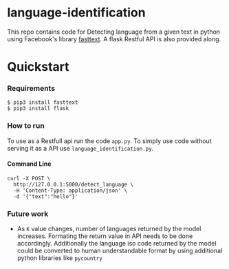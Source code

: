 # language-identification
This repo contains code for Detecting language from a given text in python using Facebook's library [fasttext](https://fasttext.cc/docs/en/language-identification.html). A flask Restful API is also provided along.

# Quickstart

### Requirements

    $ pip3 install fasttext
    $ pip3 install flask

### How to run
To use as a Restfull api run the code `app.py`. To simply use code without serving it as a API use `language_identification.py`. 
#### Command Line

```
curl -X POST \
  http://127.0.0.1:5000/detect_language \
  -H 'Content-Type: application/json' \
  -d '{"text":"hello"}'
```

### Future work

* As `K` value changes, number of languages returned by the model increases. Formating the return value in API needs to be done accordingly. Additionally the language iso code returned by the model could be converted to human understandable format by using additional python libraries like `pycountry`



